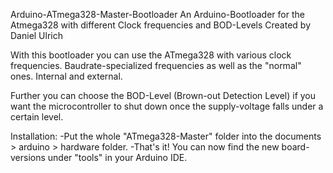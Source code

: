 Arduino-ATmega328-Master-Bootloader
An Arduino-Bootloader for the Atmega328 with different Clock frequencies and BOD-Levels
Created by Daniel Ulrich

With this bootloader you can use the ATmega328 with various clock frequencies. Baudrate-specialized frequencies as well as the "normal" ones. Internal and external.

Further you can choose the BOD-Level (Brown-out Detection Level) if you want the microcontroller to shut down once the supply-voltage falls under a certain level.

Installation:
-Put the whole "ATmega328-Master" folder into the documents > arduino > hardware folder.
-That's it! You can now find the new board-versions under "tools" in your Arduino IDE.
